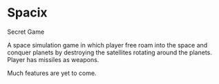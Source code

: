 # Spacix
Secret Game

A space simulation game in which player free roam into the space and conquer planets by destroying the satellites rotating around
the planets. Player has missiles as weapons.

Much features are yet to come.